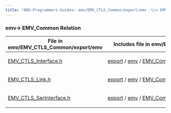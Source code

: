 ```yaml
---
title: "ADK-Programmers-Guides: emv/EMV_CTLS_Common/export/emv -\\> EMV_Common Relation"
---
```


### emv→ EMV_Common Relation

| File in emv/EMV_CTLS_Common/export/emv | Includes file in emv/EMV_Common |
|----|----|
| <p><a href="_e_m_v___c_t_l_s___interface_8h.md">EMV_CTLS_Interface.h</a></p> | <p><a href="dir_49ad5c5dc7899901ed3c01071194a6ed.md">export</a> / <a href="dir_f903da7b326800d8643fdc82fbf02ea6.md">emv</a> / <a href="_e_m_v___common___interface_8h.md">EMV_Common_Interface.h</a></p> |
| <p><a href="_e_m_v___c_t_l_s___link_8h.md">EMV_CTLS_Link.h</a></p> | <p><a href="dir_49ad5c5dc7899901ed3c01071194a6ed.md">export</a> / <a href="dir_f903da7b326800d8643fdc82fbf02ea6.md">emv</a> / <a href="_e_m_v___common___interface_8h.md">EMV_Common_Interface.h</a></p> |
| <p><a href="_e_m_v___c_t_l_s___ser_interface_8h.md">EMV_CTLS_SerInterface.h</a></p> | <p><a href="dir_49ad5c5dc7899901ed3c01071194a6ed.md">export</a> / <a href="dir_f903da7b326800d8643fdc82fbf02ea6.md">emv</a> / <a href="_e_m_v___common___interface_8h.md">EMV_Common_Interface.h</a></p> |
